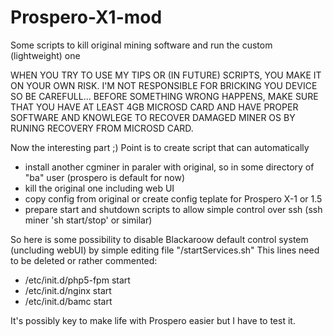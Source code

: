 # Prospero-X1-mod
Some scripts to kill original mining software and run the custom (lightweight) one

WHEN YOU TRY TO USE MY TIPS OR (IN FUTURE) SCRIPTS, YOU MAKE IT ON YOUR OWN RISK.
I'M NOT RESPONSIBLE FOR BRICKING YOU DEVICE SO BE CAREFULL...
BEFORE SOMETHING WRONG HAPPENS, MAKE SURE THAT YOU HAVE AT LEAST 
4GB MICROSD CARD AND HAVE PROPER SOFTWARE AND KNOWLEGE TO RECOVER DAMAGED 
MINER OS BY RUNING RECOVERY FROM MICROSD CARD.

Now the interesting part ;)
Point is to create script that can automatically
- install another cgminer in paraler with original, so in some directory of "ba" user (prospero is default for now)
- kill the original one including web UI
- copy config from original or create config teplate for Prospero X-1 or 1.5
- prepare start and shutdown scripts to allow simple control over ssh (ssh miner 'sh start/stop' or similar)

So here is some possibility to disable Blackaroow default control system (uncluding webUI) 
by simple editing file "/startServices.sh" 
This lines need to be deleted or rather commented:
- /etc/init.d/php5-fpm start
- /etc/init.d/nginx start
- /etc/init.d/bamc start

It's possibly key to make life with Prospero easier but I have to test it.

